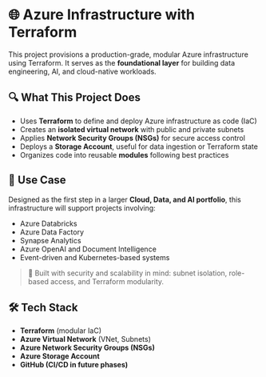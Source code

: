 # 🌐 Azure Infrastructure with Terraform

This project provisions a production-grade, modular Azure infrastructure using Terraform. It serves as the **foundational layer** for building data engineering, AI, and cloud-native workloads.

## 🔍 What This Project Does

- Uses **Terraform** to define and deploy Azure infrastructure as code (IaC)
- Creates an **isolated virtual network** with public and private subnets
- Applies **Network Security Groups (NSGs)** for secure access control
- Deploys a **Storage Account**, useful for data ingestion or Terraform state
- Organizes code into reusable **modules** following best practices

## 🎯 Use Case

Designed as the first step in a larger **Cloud, Data, and AI portfolio**, this infrastructure will support projects involving:
- Azure Databricks
- Azure Data Factory
- Synapse Analytics
- Azure OpenAI and Document Intelligence
- Event-driven and Kubernetes-based systems

> 🔐 Built with security and scalability in mind: subnet isolation, role-based access, and Terraform modularity.

## 🛠️ Tech Stack

- **Terraform** (modular IaC)
- **Azure Virtual Network** (VNet, Subnets)
- **Azure Network Security Groups (NSGs)**
- **Azure Storage Account**
- **GitHub (CI/CD in future phases)**


